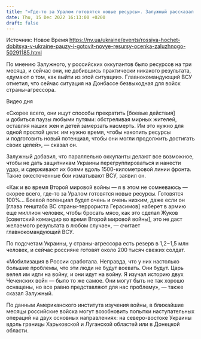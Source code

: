 ```yaml
---
title: "«Где-то за Уралом готовятся новые ресурсы». Залужный рассказал о тактике россиян в Украине"
date: Thu, 15 Dec 2022 16:13:00 +0200
draft: false
---
```

Источник: Новое Время https://nv.ua/ukraine/events/rossiya-hochet-dobitsya-v-ukraine-pauzy-i-gotovit-novye-resursy-ocenka-zaluzhnogo-50291185.html


 По мнению Залужного, у российских оккупантов было ресурсов на три месяца, и сейчас они, не добившись практически никакого результата, «думают о том, как выйти из этой ситуации». Главнокомандующий ВСУ отметил, что сейчас ситуация на Донбассе безвыходная для войск страны-агрессора.

 Видео дня   

«Скорее всего, они ищут способы прекратить [боевые действия] и добиться паузы любыми путями: обстреливая мирных жителей, оставляя наших жен и детей замерзать насмерть. Им это нужно для одной простой цели: им нужно время, чтобы накопить ресурсы и подготовить новый потенциал, чтобы они могли продолжить достигать своих целей», — сказал он.

Залужный добавил, что параллельно оккупанты делают все возможное, чтобы не дать защитникам Украины перегруппироваться и нанести удар, и сдерживают их боями вдоль 1500-километровой линии фронта. Такие ожесточенные бои изматывают ВСУ, заявил он.

«Как и во время Второй мировой войны — я в этом не сомневаюсь — скорее всего, где-то за Уралом готовятся новые ресурсы. Готовятся 100%… Боевой потенциал будет очень и очень низким, даже если он [глава генштаба ВС страны-террориста Герасимов] наберет в армию еще миллион человек, чтобы бросать мясо, как это сделал Жуков [советский командир во время Второй мировой войны], это не даст желаемого результата в любом случае», — считает главнокомандующий ВСУ.

По подсчетам Украины, у страны-агрессора есть резерв в 1,2−1,5 млн человек, и сейчас россияне готовят около 200 тысяч свежих солдат.

«Мобилизация в России сработала. Неправда, что у них настолько большие проблемы, что эти люди не будут воевать. Они будут. Царь велел им идти на войну, и они идут на войну. Я изучал историю двух Чеченских войн — было то же самое. Они могут быть не так хорошо оснащены, но все равно представляют для нас проблему», — также сказал Залужный.

По данным Американского института изучения войны, в ближайшие месяцы российские войска могут возобновить попытки наступательных операций на двух основных направлениях: на северо-востоке Украины вдоль границы Харьковской и Луганской областей или в Донецкой области.
